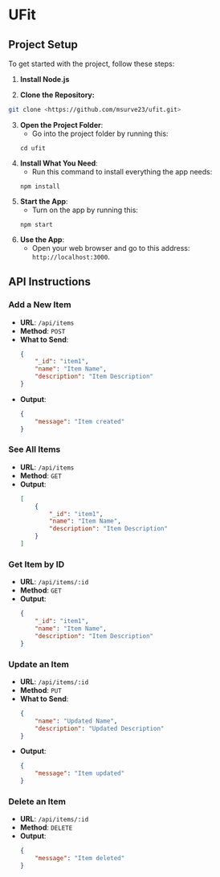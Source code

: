 # UFit
## Project Setup
To get started with the project, follow
these steps:
1. **Install Node.js**

2. **Clone the Repository:**
```sh
git clone <https://github.com/msurve23/ufit.git>
```

3. **Open the Project Folder**:
    - Go into the project folder by running this:
    ```
    cd ufit
    ```
4. **Install What You Need**:
    - Run this command to install everything the app needs:
    ```
    npm install
    ```
5. **Start the App**:
    - Turn on the app by running this:
    ```
    npm start
    ```
6. **Use the App**:
    - Open your web browser and go to this address: `http://localhost:3000`.

## API Instructions

### Add a New Item
- **URL**: `/api/items`
- **Method**: `POST`
- **What to Send**:
    ```json
    {
        "_id": "item1",
        "name": "Item Name",
        "description": "Item Description"
    }
    ```
- **Output**:
    ```json
    {
        "message": "Item created"
    }
    ```

### See All Items
- **URL**: `/api/items`
- **Method**: `GET`
- **Output**:
    ```json
    [
        {
            "_id": "item1",
            "name": "Item Name",
            "description": "Item Description"
        }
    ]
    ```

### Get Item by ID
- **URL**: `/api/items/:id`
- **Method**: `GET`
- **Output**:
    ```json
    {
        "_id": "item1",
        "name": "Item Name",
        "description": "Item Description"
    }
    ```

### Update an Item
- **URL**: `/api/items/:id`
- **Method**: `PUT`
- **What to Send**:
    ```json
    {
        "name": "Updated Name",
        "description": "Updated Description"
    }
    ```
- **Output**:
    ```json
    {
        "message": "Item updated"
    }
    ```

### Delete an Item
- **URL**: `/api/items/:id`
- **Method**: `DELETE`
- **Output**:
    ```json
    {
        "message": "Item deleted"
    }
    ```

